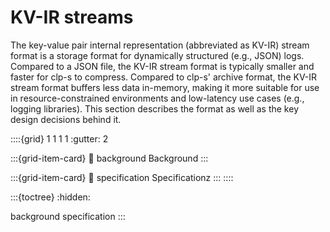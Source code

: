 # KV-IR streams

The key-value pair internal representation (abbreviated as KV-IR) stream format is a storage format
for dynamically structured (e.g., JSON) logs. Compared to a JSON file, the KV-IR stream format is
typically smaller and faster for clp-s to compress. Compared to clp-s' archive format, the KV-IR
stream format buffers less data in-memory, making it more suitable for use in resource-constrained
environments and low-latency use cases (e.g., logging libraries). This section describes the format
as well as the key design decisions behind it.

::::{grid} 1 1 1 1
:gutter: 2

:::{grid-item-card}
:link: background
Background
:::

:::{grid-item-card}
:link: specification
Specificationz
:::
::::

:::{toctree}
:hidden:

background
specification
:::
